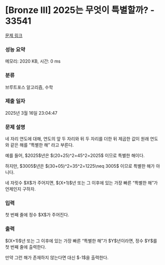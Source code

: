 # [Bronze III] 2025는 무엇이 특별할까? - 33541 

[문제 링크](https://www.acmicpc.net/problem/33541) 

### 성능 요약

메모리: 2020 KB, 시간: 0 ms

### 분류

브루트포스 알고리즘, 수학

### 제출 일자

2025년 3월 16일 23:04:47

### 문제 설명

<p>네 자리 연도에 대해, 연도의 앞 두 자리와 뒤 두 자리를 더한 뒤 제곱한 값이 원래 연도와 같은 해를 “특별한 해” 라고 부른다.</p>

<p>예를 들어, $2025$년은 $(20+25)^2=45^2=2025$ 이므로 특별한 해이다.</p>

<p>하지만, $3005$년은 $(30+05)^2=35^2=1225\neq 3005$ 이므로 특별한 해가 아니다.</p>

<p>네 자릿수 $X$가 주어지면, $(X+1)$년 또는 그 이후에 있는 가장 빠른 “특별한 해”가 언제인지 구하자.</p>

### 입력 

 <p>첫 번째 줄에 정수 $X$가 주어진다.</p>

### 출력 

 <p>$(X+1)$년 또는 그 이후에 있는 가장 빠른 “특별한 해”가 $Y$년이라면, 정수 $Y$를 첫 번째 줄에 출력한다.</p>

<p>만약 그런 해가 존재하지 않는다면 대신 $-1$을 출력한다.</p>

